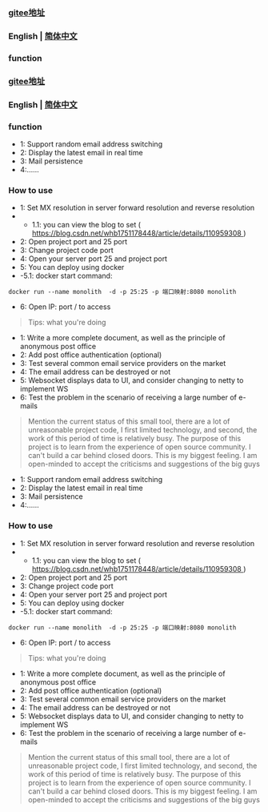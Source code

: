 ###  [gitee地址](http://gitee.com/opsx/monolith-mail)

###  English | [简体中文](./README_zh.md)

### function
###  [gitee地址](http://gitee.com/opsx/monolith-mail)

###  English | [简体中文](./README_zh.md)

### function

- 1: Support random email address switching
- 2: Display the latest email in real time
- 3: Mail persistence
- 4:......

### How to use

- 1: Set MX resolution in server forward resolution and reverse resolution
- - 1.1: you can view the blog to set ([ https://blog.csdn.net/whb1751178448/article/details/110959308 ]() )
- 2: Open project port and 25 port
- 3: Change project code port
- 4: Open your server port 25 and project port
- 5: You can deploy using docker
- -5.1: docker start command:

```
docker run --name monolith  -d -p 25:25 -p 端口映射:8080 monolith
```

- 6: Open IP: port / to access

> Tips: what you're doing

- 1: Write a more complete document, as well as the principle of anonymous post office
- 2: Add post office authentication (optional)
- 3: Test several common email service providers on the market
- 4: The email address can be destroyed or not
- 5: Websocket displays data to UI, and consider changing to netty to implement WS
- 6: Test the problem in the scenario of receiving a large number of e-mails

> Mention the current status of this small tool, there are a lot of unreasonable project code, I first limited technology, and second, the work of this period of time is relatively busy. The purpose of this project is to learn from the experience of open source community. I can't build a car behind closed doors. This is my biggest feeling. I am open-minded to accept the criticisms and suggestions of the big guys

- 1: Support random email address switching
- 2: Display the latest email in real time
- 3: Mail persistence
- 4:......

### How to use

- 1: Set MX resolution in server forward resolution and reverse resolution
- - 1.1: you can view the blog to set ([ https://blog.csdn.net/whb1751178448/article/details/110959308 ]() )
- 2: Open project port and 25 port
- 3: Change project code port
- 4: Open your server port 25 and project port
- 5: You can deploy using docker
- -5.1: docker start command:

```
docker run --name monolith  -d -p 25:25 -p 端口映射:8080 monolith
```

- 6: Open IP: port / to access

> Tips: what you're doing

- 1: Write a more complete document, as well as the principle of anonymous post office
- 2: Add post office authentication (optional)
- 3: Test several common email service providers on the market
- 4: The email address can be destroyed or not
- 5: Websocket displays data to UI, and consider changing to netty to implement WS
- 6: Test the problem in the scenario of receiving a large number of e-mails

> Mention the current status of this small tool, there are a lot of unreasonable project code, I first limited technology, and second, the work of this period of time is relatively busy. The purpose of this project is to learn from the experience of open source community. I can't build a car behind closed doors. This is my biggest feeling. I am open-minded to accept the criticisms and suggestions of the big guys
